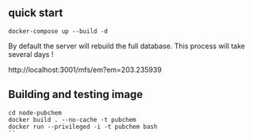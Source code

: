 ## quick start

```
docker-compose up --build -d
```

By default the server will rebuild the full database. This process will take several days !


http://localhost:3001/mfs/em?em=203.235939


## Building and testing image

```
cd node-pubchem
docker build . --no-cache -t pubchem
docker run --privileged -i -t pubchem bash
``
